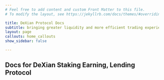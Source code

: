 ```yaml
---
# Feel free to add content and custom Front Matter to this file.
# To modify the layout, see https://jekyllrb.com/docs/themes/#overriding-theme-defaults

title: DeXian Protocol Docs
subtitle: bringing greater liquidity and more efficient trading experience to Radix.
layout: page
callouts: home_callouts
show_sidebar: false

---
```

## Docs for DeXian Staking Earning, Lending Protocol